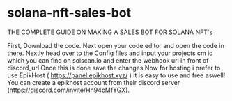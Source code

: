 # solana-nft-sales-bot
THE COMPLETE GUIDE ON MAKING A SALES BOT FOR SOLANA NFT's 

First, Download the code. Next open your code editor and open the code in there. Nextly head over to the Config files and input your projects cm id which you can find on solscan.io and enter the webhook url in front of discord_url
Once this is done save the changes 
Now for hosting i prefer to use EpikHost ( https://panel.epikhost.xyz/ ) it is easy to use and free aswell! You can create a epikhost account from their discord server (https://discord.com/invite/Hh94cMfYGX).  
